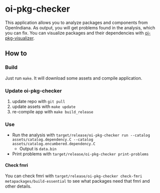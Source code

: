 # oi-pkg-checker

This application allows you to analyze packages and components from OpenIndiana.
As output, you will get problems found in the analysis, which you can fix.
You can visualize packages and their dependencies with [oi-pkg-visualizer](https://github.com/aueam/oi-pkg-visualizer).

## How to

### Build

Just run `make`. It will download some assets and compile application.

### Update oi-pkg-checker

1. update repo with `git pull`
2. update assets with `make update`
3. re-compile app with `make build_release`

### Use

- Run the analysis
  with
  `target/release/oi-pkg-checker run --catalog assets/catalog.dependency.C --catalog assets/catalog.encumbered.dependency.C`
    - Output is `data.bin`
- Print problems with `target/release/oi-pkg-checker print-problems`

#### Check fmri

You can check fmri with `target/release/oi-pkg-checker check-fmri metapackages/build-essential` to see what packages
need that fmri and other details.
